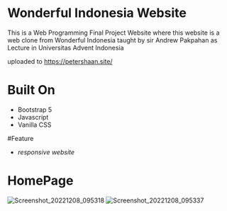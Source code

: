 # Wonderful Indonesia Website
This is a Web Programming Final Project Website where this website is a web clone from Wonderful Indonesia 
taught by sir Andrew Pakpahan as Lecture in Universitas Advent Indonesia


uploaded to https://petershaan.site/

# Built On
- Bootstrap 5
- Javascript
- Vanilla CSS

#Feature
- *responsive website*

# HomePage
![Screenshot_20221208_095318](https://user-images.githubusercontent.com/74284209/206344653-9b17c4ce-bb6d-412f-8eef-58130118f23d.png)
![Screenshot_20221208_095337](https://user-images.githubusercontent.com/74284209/206344766-d781e495-dd65-40f9-8abc-23f822fd846d.png)

